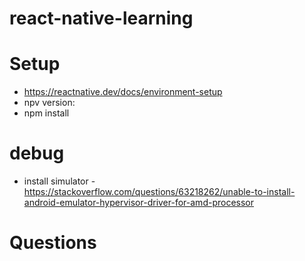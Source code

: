 # react-native-learning

# Setup
- https://reactnative.dev/docs/environment-setup
- npv version: 
- npm install 


# debug
- install simulator - https://stackoverflow.com/questions/63218262/unable-to-install-android-emulator-hypervisor-driver-for-amd-processor


# Questions

